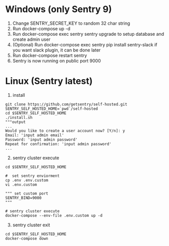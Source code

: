 # Windows (only Sentry 9)

1. Change SENTRY_SECRET_KEY to random 32 char string
2. Run docker-compose up -d
3. Run docker-compose exec sentry sentry upgrade to setup database and create admin user
4. (Optional) Run docker-compose exec sentry pip install sentry-slack if you want slack plugin, it can be done later
5. Run docker-compose restart sentry
6. Sentry is now running on public port 9000

# Linux (Sentry latest)

1. install

```
git clone https://github.com/getsentry/self-hosted.git
SENTRY_SELF_HOSTED_HOME=`pwd`/self-hosted
cd $SENTRY_SELF_HOSTED_HOME
./install.sh
"""output
...
Would you like to create a user account now? [Y/n]: y
Email: 'input admin email'
Password: 'input admin password'
Repeat for confirmation: 'input admin password'
...
```

2. sentry cluster execute

```
cd $SENTRY_SELF_HOSTED_HOME

#  set sentry enviorment
cp .env .env.custom
vi .env.custom

""" set custom port
SENTRY_BIND=9000
"""

# sentry cluster execute
docker-compose --env-file .env.custom up -d
```

3. sentry cluster exit

```
cd $SENTRY_SELF_HOSTED_HOME
docker-compose down
```
